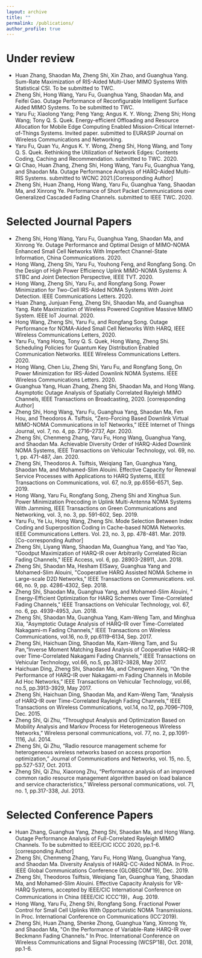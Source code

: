 ```yaml
---
layout: archive
title: ""
permalink: /publications/
author_profile: true
---
```


<!--{% if author.googlescholar %}
  You can also find my articles on <u><a href="{{author.googlescholar}}">my Google Scholar profile</a>.</u>
{% endif %}-->

<!--{% include base_path %}-->


<!--{% for post in site.publications reversed %}
  {% include archive-single.html %}
{% endfor %}-->

Under review
===
* Huan Zhang, Shaodan Ma, Zheng Shi, Xin Zhao, and Guanghua Yang. Sum-Rate Maximization of RIS-Aided Multi-User MIMO Systems With Statistical CSI. To be submitted to TWC.
* Zheng Shi, Hong Wang, Yaru Fu, Guanghua Yang, Shaodan Ma, and Feifei Gao. Outage Performance of Reconfigurable Intelligent Surface Aided MIMO Systems. To be submitted to TWC.
* Yaru Fu; Xiaolong Yang; Peng Yang; Angus K. Y. Wong; Zheng Shi; Hong Wang; Tony Q. S. Quek. Energy-efficient Offloading and Resource Allocation for Mobile Edge Computing Enabled Mission-Critical Internet-of-Things Systems. Invited paper. submitted to EURASIP Journal on Wireless Communications and Networking.
* Yaru Fu, Quan Yu, Angus K. Y. Wong, Zheng Shi, Hong Wang, and Tony Q. S. Quek. Rethinking the Utilization of Network Edges: Contents Coding, Caching and Recommendation. submitted to TWC. 2020.
* Qi Chao, Huan Zhang, Zheng Shi, Hong Wang, Yaru Fu, Guanghua Yang, and Shaodan Ma. Outage Performance Analysis of HARQ-Aided Multi-RIS Systems. submitted to WCNC 2021.[Corresponding Author]
* Zheng Shi, Huan Zhang, Hong Wang, Yaru Fu, Guanghua Yang, Shaodan Ma, and Xinrong Ye. Performance of Short Packet Communications over Generalized Cascaded Fading Channels. submitted to IEEE TWC. 2020.

Selected Journal Papers
===
* Zheng Shi, Hong Wang, Yaru Fu, Guanghua Yang, Shaodan Ma, and Xinrong Ye. Outage Performance and Optimal Design of MIMO-NOMA Enhanced Small Cell Networks With Imperfect Channel-State Information, China Communications. 2020.
* Hong Wang, Zheng Shi, Yaru Fu, Youhong Feng, and Rongfang Song. On the Design of High Power Efficiency Uplink MIMO-NOMA Systems: A STBC and Joint Detection Perspective, IEEE TVT. 2020.
* Hong Wang, Zheng Shi, Yaru Fu, and Rongfang Song. Power Minimization for Two-Cell IRS-Aided NOMA Systems With Joint Detection. IEEE Communications Letters. 2020.
* Huan Zhang, Junjuan Feng, Zheng Shi, Shaodan Ma, and Guanghua Yang. Rate Maximization of Wireless Powered Cognitive Massive MIMO System. IEEE IoT Journal. 2020.
* Hong Wang, Zheng Shi, Yaru Fu, and Rongfang Song. Outage Performance for NOMA-Aided Small Cell Networks With HARQ, IEEE Wireless Communications Letters, 2020.
* Yaru Fu, Yang Hong, Tony Q. S. Quek, Hong Wang, Zheng Shi. Scheduling Policies for Quantum Key Distribution Enabled Communication Networks. IEEE Wireless Communications Letters. 2020.
* Hong Wang, Chen Liu, Zheng Shi, Yaru Fu, and Rongfang Song, On Power Minimization for IRS-Aided Downlink NOMA Systems. IEEE Wireless Communications Letters. 2020.
* Guanghua Yang, Huan Zhang, Zheng Shi, Shaodan Ma, and Hong Wang. Asymptotic Outage Analysis of Spatially Correlated Rayleigh MIMO Channels,  IEEE Transactions on Broadcasting, 2020. [corresponding Author]
* Zheng Shi, Hong Wang, Yaru Fu, Guanghua Yang, Shaodan Ma, Fen Hou, and Theodoros A. Tsiftsis, “Zero-Forcing Based Downlink Virtual MIMO-NOMA Communications in IoT Networks,” IEEE Internet of Things Journal, vol. 7, no. 4, pp. 2716–2737, Apr. 2020.
* Zheng Shi, Chenmeng Zhang, Yaru Fu, Hong Wang, Guanghua Yang, and Shaodan Ma. Achievable Diversity Order of HARQ-Aided Downlink NOMA Systems, IEEE Transactions on Vehicular Technology, vol. 69, no. 1, pp. 471-487, Jan. 2020.
* Zheng Shi, Theodoros A. Tsiftsis, Weiqiang Tan, Guanghua Yang, Shaodan Ma, and Mohamed-Slim Alouini. Effective Capacity for Renewal Service Processes with Applications to HARQ Systems, IEEE Transactions on Communications, vol. 67, no.9, pp.6556-6571, Sep. 2019.
* Hong Wang, Yaru Fu, Rongfang Song, Zheng Shi and Xinghua Sun. Power Minimization Precoding in Uplink Multi-Antenna NOMA Systems With Jamming, IEEE Transactions on Green Communications and Networking, vol. 3, no. 3, pp. 591-602, Sep. 2019. 
* Yaru Fu, Ye Liu, Hong Wang, Zheng Shi. Mode Selection Between Index Coding and Superposition Coding in Cache-based NOMA Networks. IEEE Communications Letters. Vol. 23, no. 3, pp. 478-481. Mar. 2019. [Co-corresponding Author]
* Zheng Shi, Liyang Wang, Shaodan Ma, Guanghua Yang, and Yao Yao, "Goodput Maximization of HARQ-IR over Arbitrarily Correlated Rician Fading Channels," IEEE Access, vol. 6, pp. 28903-28911, Jun. 2018.
* Zheng Shi, Shaodan Ma, Hesham ElSawy, Guanghua Yang and Mohamed-Slim Alouini, "Cooperative HARQ Assisted NOMA Scheme in Large-scale D2D Networks," IEEE Transactions on Communications. vol. 66, no. 9, pp. 4286-4302, Sep. 2018. 
* Zheng Shi, Shaodan Ma, Guanghua Yang, and Mohamed-Slim Alouini, " Energy-Efficient Optimization for HARQ Schemes over Time-Correlated Fading Channels," IEEE Transactions on Vehicular Technology, vol. 67, no. 6, pp. 4939-4953, Jun. 2018.
* Zheng Shi, Shaodan Ma, Guanghua Yang, Kam-Weng Tam, and Minghua Xia, "Asymptotic Outage Analysis of HARQ-IR over Time-Correlated Nakagami-m Fading Channels," IEEE Transactions on Wireless Communications, vol.16, no.9, pp.6119–6134, Sep. 2017.
* Zheng Shi, Haichuan Ding, Shaodan Ma, Kam-Weng Tam, and Su Pan,“Inverse Moment Matching Based Analysis of Cooperative HARQ-IR over Time-Correlated Nakagami Fading Channels,” IEEE Transactions on Vehicular Technology, vol.66, no.5, pp.3812–3828, May 2017.
* Haichuan Ding, Zheng Shi, Shaodan Ma, and Chengwen Xing, “On the Performance of HARQ-IR over Nakagami-m Fading Channels in Mobile Ad Hoc Networks,” IEEE Transactions on Vehicular Technology, vol.66, no.5, pp.3913-3929, May 2017.
* Zheng Shi, Haichuan Ding, Shaodan Ma, and Kam-Weng Tam, “Analysis of HARQ-IR over Time-Correlated Rayleigh Fading Channels,” IEEE Transactions on Wireless Communications, vol.14, no.12, pp.7096–7109, Dec. 2015.
* Zheng Shi, Qi Zhu, “Throughput Analysis and Optimization Based on Mobility Analysis and Markov Process for Heterogeneous Wireless Networks,” Wireless personal communications, vol. 77, no. 2, pp.1091-1116, Jul. 2014.
* Zheng Shi, Qi Zhu, “Radio resource management scheme for heterogeneous wireless networks based on access proportion optimization,” Journal of Communications and Networks, vol. 15, no. 5, pp.527-537, Oct. 2013.
* Zheng Shi, Qi Zhu, Xiaorong Zhu, “Performance analysis of an improved common radio resource management algorithm based on load balance and service characteristics,” Wireless personal communications, vol. 71, no. 1, pp.317-338, Jul. 2013.


Selected Conference Papers
===
* Huan Zhang,  Guanghua Yang, Zheng Shi, Shaodan Ma, and Hong Wang. Outage Performance Analysis of Full-Correlated Rayleigh MIMO Channels. To be submitted to IEEE/CIC ICCC 2020, pp.1-6.[corresponding Author]
* Zheng Shi, Chenmeng Zhang, Yaru Fu, Hong Wang, Guanghua Yang, and Shaodan Ma. Diversity Analysis of HARQ-CC-Aided NOMA. In Proc. IEEE Global Communications Conference (GLOBECOM’19), Dec. 2019.
* Zheng Shi, Theodoros Tsiftsis, Weiqiang Tan, Guanghua Yang, Shaodan Ma, and Mohamed-Slim Alouini. Effective Capacity Analysis for VR-HARQ Systems, accepted by IEEE/CIC International Conference on Communications in China (IEEE/CIC ICCC’19)，Aug. 2019.
* Hong Wang, Yaru Fu, Zheng Shi, Rongfang Song. Fractional Power Control for Small Cell Uplinks With Opportunistic NOMA Transmissions. In Proc. International Conference on Communications (ICC’2019).
* Zheng Shi, Huan Zhang, Shenke Zhong, Guanghua Yang, Xinrong Ye, and Shaodan Ma, "On the Performance of Variable-Rate HARQ-IR over Beckmann Fading Channels." In Proc. International Conference on Wireless Communications and Signal Processing (WCSP’18), Oct. 2018, pp.1-6. 
